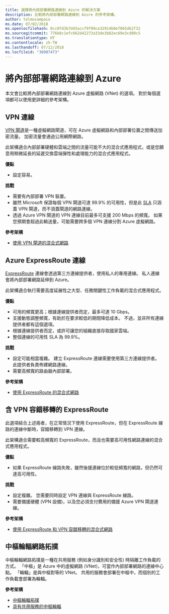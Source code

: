 ```yaml
---
title: 選擇將內部部署網路連線到 Azure 的解決方案
description: 比較將內部部署網路連線到 Azure 的參考架構。
author: telmosampaio
ms.date: 07/02/2018
ms.openlocfilehash: 0cc07d3b7d45accf9f99ce32914b0ef065d62f32
ms.sourcegitcommit: 776b8c1efc662d42273a33de3b82ec69e3cd80c5
ms.translationtype: HT
ms.contentlocale: zh-TW
ms.lasthandoff: 07/12/2018
ms.locfileid: "38987473"
---
```

# <a name="connect-an-on-premises-network-to-azure"></a>將內部部署網路連線到 Azure

本文會比較將內部部署網路連線到 Azure 虛擬網路 (VNet) 的選項。 對於每個選項都可以使用更詳細的參考架構。

## <a name="vpn-connection"></a>VPN 連線

[VPN 閘道](/azure/vpn-gateway/vpn-gateway-about-vpngateways)是一種虛擬網路閘道，可在 Azure 虛擬網路和內部部署位置之間傳送加密流量。 加密流量會通過公用網際網路。

此架構適合內部部署硬體和雲端之間的流量可能不大的混合式應用程式，或是您願意用稍微延長的延遲交換雲端彈性和處理能力的混合式應用程式。

**優點**

- 設定容易。

**挑戰**

- 需要有內部部署 VPN 裝置。
- 雖然 Microsoft 保證每個 VPN 閘道可達 99.9% 的可用性，但是此 [SLA](https://azure.microsoft.com/support/legal/sla/vpn-gateway/) 只涵蓋 VPN 閘道，而不涵蓋閘道的網路連線。
- 透過 Azure VPN 閘道的 VPN 連線目前最多可支援 200 Mbps 的頻寬。 如果您預期會超過此輸送量，可能需要跨多個 VPN 連線分割 Azure 虛擬網路。

**參考架構**

- [使用 VPN 閘道的混合式網路](./vpn.md)

## <a name="azure-expressroute-connection"></a>Azure ExpressRoute 連線

[ExpressRoute](/azure/expressroute/) 連線會透過第三方連線提供者，使用私人的專用連線。 私人連線會將內部部署網路延伸到 Azure。 

此架構適合執行需要高度延展性之大型、任務關鍵性工作負載的混合式應用程式。 

**優點**

- 可用的頻寬更高；根據連線提供者而定，最多可達 10 Gbps。
- 支援動態調整頻寬，有助於在要求較低的期間降低成本。 不過，並非所有連線提供者都有這個選項。
- 根據連線提供者而定，或許可讓您的組織直接存取國家雲端。
- 整個連線的可用性 SLA 為 99.9%。

**挑戰**

- 設定可能相當複雜。 建立 ExpressRoute 連線需要使用第三方連線提供者。 此提供者負責佈建網路連線。
- 需要高頻寬的路由器內部部署。

**參考架構**

- [使用 ExpressRoute 的混合式網路](./expressroute.md)

## <a name="expressroute-with-vpn-failover"></a>含 VPN 容錯移轉的 ExpressRoute

此選項結合上述兩者，在正常情況下使用 ExpressRoute，但在 ExpressRoute 線路的連線中斷時，容錯移轉到 VPN 連線。

此架構適合需要較高頻寬的 ExpressRoute，而且也需要高可用性網路連線的混合式應用程式。 

**優點**

- 如果 ExpressRoute 線路失敗，雖然後援連線位於較低頻寬的網路，但仍然可達高可用性。

**挑戰**

- 設定複雜。 您需要同時設定 VPN 連線與 ExpressRoute 線路。
- 需要備援硬體 (VPN 設備)，以及您必須支付費用的備援 Azure VPN 閘道連線。

**參考架構**

- [使用 ExpressRoute 和 VPN 容錯移轉的混合式網路](./expressroute-vpn-failover.md)


## <a name="hub-spoke-network-topology"></a>中樞輪輻網路拓撲

中樞輪輻網路拓撲是一種在共用服務 (例如身分識別和安全性) 時隔離工作負載的方式。 「中樞」是 Azure 中的虛擬網路 (VNet)，可當作內部部署網路的連線中心點。 「輪輻」是與中樞對等的 VNet。 共用的服務會部署在中樞中，而個別的工作負載會部署為輪輻。


**參考架構**

- [中樞輪輻拓撲](./hub-spoke.md)
- [具有共用服務的中樞輪輻](./shared-services.md)
